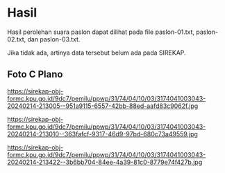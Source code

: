 # Hasil

Hasil perolehan suara paslon dapat dilihat pada file paslon-01.txt, paslon-02.txt, dan paslon-03.txt.

Jika tidak ada, artinya data tersebut belum ada pada SIREKAP.

## Foto C Plano

https://sirekap-obj-formc.kpu.go.id/9dc7/pemilu/ppwp/31/74/04/10/03/3174041003043-20240214-213005--951a9115-6557-42bb-88ed-aafd83c9062f.jpg

https://sirekap-obj-formc.kpu.go.id/9dc7/pemilu/ppwp/31/74/04/10/03/3174041003043-20240214-213010--363fafcf-9317-46d9-97bd-680c73a49559.jpg

https://sirekap-obj-formc.kpu.go.id/9dc7/pemilu/ppwp/31/74/04/10/03/3174041003043-20240214-213422--3b6bb704-84ee-4a39-81c0-8779e74f427b.jpg

